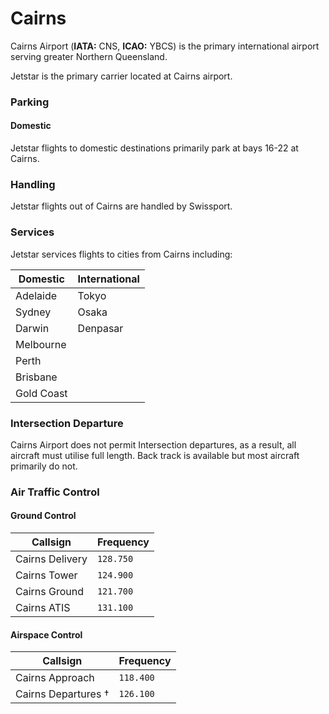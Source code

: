 # Cairns
Cairns Airport (**IATA:** CNS, **ICAO:** YBCS) is the primary international airport serving greater Northern Queensland.

Jetstar is the primary carrier located at Cairns airport.

### Parking

#### Domestic
Jetstar flights to domestic destinations primarily park at bays 16-22 at Cairns.

### Handling
Jetstar flights out of Cairns are handled by Swissport.

### Services
Jetstar services flights to cities from Cairns including:

| Domestic   | International |
| --------   | ------------- |
| Adelaide   | Tokyo         |
| Sydney     | Osaka         |
| Darwin     | Denpasar      |
| Melbourne  |               |
| Perth      |               |
| Brisbane   |               |
| Gold Coast |               |

### Intersection Departure
Cairns Airport does not permit Intersection departures, as a result, all aircraft must utilise full length. Back track is available but most aircraft primarily do not.

### Air Traffic Control

#### Ground Control
| Callsign | Frequency |
| -------- | --------- |
| Cairns Delivery | `128.750` |
| Cairns Tower | `124.900` |
| Cairns Ground | `121.700` |
| Cairns ATIS | `131.100` |

#### Airspace Control
| Callsign | Frequency |
| -------- | --------- |
| Cairns Approach | `118.400` |
| Cairns Departures † | `126.100` |